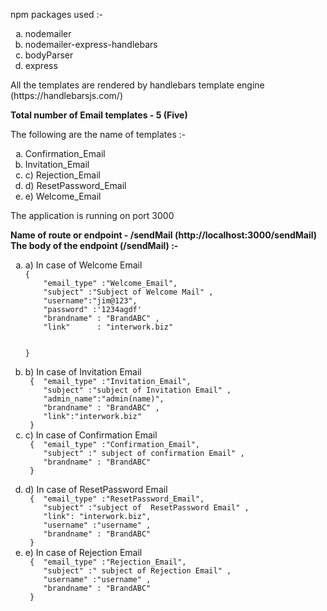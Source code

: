 npm packages used :-
<ol  type="a">
<li> nodemailer</li>
<li> nodemailer-express-handlebars </li>
<li> bodyParser </li>
<li> express </li>
</ol>

<p>
 All the templates are rendered by handlebars template engine  (https://handlebarsjs.com/)
</p>

<b> Total number of Email templates -  5 (Five) </b>

The following are the name of templates :-
<ol  type="a">
 <li> Confirmation_Email </li>
  <li> Invitation_Email  </li>
  <li> c) Rejection_Email  </li>
 <li> d) ResetPassword_Email  </li>
   <li>e) Welcome_Email  </li>
</ol>

<p> The application is running on port 3000 </p>

<b> Name of route or endpoint -  /sendMail (http://localhost:3000/sendMail)
</b>
<b>
The body of the endpoint (/sendMail) :-
</b>
<ol type="a">

<li>
a) In case of  Welcome Email
<code>
{
	"email_type" :"Welcome_Email",
 	"subject" :"Subject of Welcome Mail" ,
    "username":"jim@123",
    "password" :'1234agdf'
    "brandname" : "BrandABC" ,
    "link"      : "interwork.biz"

  }
</code>
 </li>
 <li>
b) In case of Invitation Email
<code>
 {	"email_type" :"Invitation_Email",
 	"subject" :"subject of Invitation Email" ,
 	"admin_name":"admin(name)",
	"brandname" : "BrandABC" ,
	"link":"interwork.biz"
 }
</code>
</li>
<li>
c) In case of Confirmation Email
<code>
 {	"email_type" :"Confirmation_Email",
 	"subject" :" subject of confirmation Email" ,
 	"brandname" : "BrandABC"
 }
 </code>
</li>
<li>
d) In case of  ResetPassword Email
<code>
 {	"email_type" :"ResetPassword_Email",
 	"subject" :"subject of  ResetPassword Email" ,
 	"link": "interwork.biz",
 	"username" :"username" ,
	"brandname" : "BrandABC"
 }
</code>
 </li>
<li>
e) In case of Rejection Email
<code>
 {	"email_type" :"Rejection_Email",
 	"subject" :" subject of Rejection Email" ,
	"username" :"username" ,
	"brandname" : "BrandABC"
 }
 </code>
</li>
</ol>
